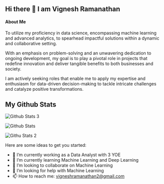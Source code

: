 ## Hi there 👋 I am Vignesh Ramanathan

<!--
**VigneshRamanathan101/vigneshRamanathan101** is a ✨ _special_ ✨ repository because its `README.md` (this file) appears on your GitHub profile.
-->
#### About Me

To utilize my proficiency in data science, encompassing machine learning and advanced analytics, to spearhead impactful solutions within a dynamic and collaborative setting.

With an emphasis on problem-solving and an unwavering dedication to ongoing development, my goal is to play a pivotal role in projects that redefine innovation and deliver tangible benefits to both businesses and society.

I am actively seeking roles that enable me to apply my expertise and enthusiasm for data-driven decision-making to tackle intricate challenges and catalyze positive transformations.

## My Github Stats

![Github Stats 3](https://github-readme-stats.vercel.app/api?username=VigneshRamanathan101)

![Github Stats](https://github-readme-streak-stats.herokuapp.com/?user=VigneshRamanathan101)

![Githu Stats 2](https://github-readme-stats.vercel.app/api/top-langs/?username=VigneshRamanathan101)


Here are some ideas to get you started:

- 🔭 I’m currently working as a Data Analyst with 3 YOE
- 🌱 I’m currently learning Machine Learning and Deep Learning 
- 👯 I’m looking to collaborate on Machine Learning
- 🤔 I’m looking for help with Machine Learning
- 📫 How to reach me: vigneshramanathan2@gmail.com

